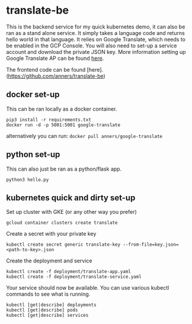 # translate-be
This is the backend service for my quick kubernetes demo, it can also be ran as a stand alone service. It simply takes a language code and returns hello world in that language. It relies on Google Translate, which needs to be enabled in the GCP Console. You will also need to set-up a service account and download the private JSON key. More information setting up Google Translate AP can be found [here](https://cloud.google.com/translate/docs/quickstart?csw=1).

The frontend code can be found [here].(https://github.com/anners/translate-be)

## docker set-up
This can be ran locally as a docker container.
```
pip3 install -r requirements.txt
docker run -d -p 5001:5001 google-translate
```
alternatively you can run: ```docker pull anners/google-translate```

## python set-up
This can also just be ran as a python/flask app.
```
python3 hello.py
```

## kubernetes quick and dirty set-up
Set up cluster with GKE (or any other way you prefer)
```
gcloud container clusters create translate
```
Create a secret with your private key
```
kubectl create secret generic translate-key --from-file=key.json=<path-to-key>.json
```
Create the deployment and service
```
kubectl create -f deployment/translate-app.yaml
kubectl create -f deployment/translate-service.yaml
```
Your service should now be available. You can use various kubectl commands to see what is running.
```
kubectl [get|describe] deployments
kubectl [get|describe] pods
kubectl [get|describe] services
```
